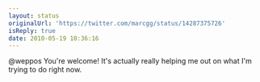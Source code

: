 ```yaml
---
layout: status
originalUrl: 'https://twitter.com/marcgg/status/14287375726'
isReply: true
date: 2010-05-19 10:36:16
---
```


@weppos You're welcome! It's actually really helping me out on what I'm trying to do right now.
